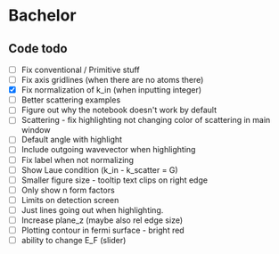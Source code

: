 # Bachelor


## Code todo
- [ ] Fix conventional / Primitive stuff
- [ ] Fix axis gridlines (when there are no atoms there)
- [x] Fix normalization of k_in (when inputting integer)
- [ ] Better scattering examples
- [ ] Figure out why the notebook doesn't work by default
- [ ] Scattering - fix highlighting not changing color of scattering in main window
- [ ] Default angle with highlight
- [ ] Include outgoing wavevector when highlighting
- [ ] Fix label when not normalizing
- [ ] Show Laue condition (k_in - k_scatter = G)
- [ ] Smaller figure size - tooltip text clips on right edge
- [ ] Only show n form factors
- [ ] Limits on detection screen
- [ ] Just lines going out when highlighting.
- [ ] Increase plane_z (maybe also rel edge size)
- [ ] Plotting contour in fermi surface - bright red
- [ ] ability to change E_F (slider)